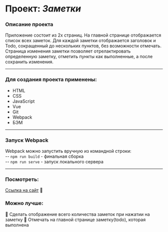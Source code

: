 # Проект: *Заметки*


### Описание проекта
Приложение состоит из 2х страниц.
На главной странице отображается список всех заметок. Для каждой заметки отображается заголовок и Todo, сокращенный до нескольких пунктов, без возможности отмечать.
Страница изменения заметки позволяет отрелактировать определенную заметку, отметить пункты как выполненные, а после сохранить изменения. 

___
### Для создания проекта применены:

- HTML
- CSS
- JavaScript
- Vue
- Git
- Webpack
- БЭМ 
___
### Запуск Webpack

Webpack можно запустить вручную из командной строки:          
-- `npm run build` - финальная сборка         
-- `npm run serve` - запуск локального сервера       
___
### Посмотреть:

 [Ссылка на сайт](https://todotesttask.azurewebsites.net/) :feet:      

 
### Можно лучше:
:radio_button: Сделать отображение всего количества заметок при нажатии на заметку
:radio_button: Отмечать на главной странице заметку(todo), которая выполнена

